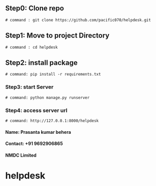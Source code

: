## Step0: Clone repo

    # command : git clone https://github.com/pacific070/helpdesk.git

## Step1: Move to project Directory

    # command : cd helpdesk

## Step2: install package

    # command: pip install -r requirements.txt

### Step3: start Server

    # command: python manage.py runserver

### Step4: access server url

    # command: http://127.0.0.1:8000/helpdesk

#### Name: Prasanta kumar behera
#### Contact: +91 9692906865
#### NMDC Limited
# helpdesk
